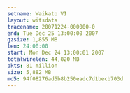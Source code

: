 ```yaml
---
setname: Waikato VI
layout: witsdata
tracename: 20071224-000000-0
end: Tue Dec 25 13:00:00 2007
gzsize: 1,855 MB
len: 24:00:00
start: Mon Dec 24 13:00:01 2007
totalwirelen: 44,820 MB
pkts: 81 million
size: 5,882 MB
md5: 94f08276ad5b8b250eadc7d1becb703d
---
```

